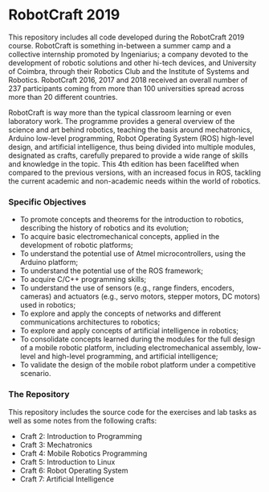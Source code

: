 # RobotCraft 2019
This repository includes all code developed during the RobotCraft 2019 course. RobotCraft is something in-between a summer camp and a collective internship promoted by Ingeniarius; a company devoted to the development of robotic solutions and other hi-tech devices, and University of Coimbra, through their Robotics Club and the Institute of Systems and Robotics. RobotCraft 2016, 2017 and 2018 received an overall number of 237 participants coming from more than 100 universities spread across more than 20 different countries.

RobotCraft is way more than the typical classroom learning or even laboratory work. The programme provides a general overview of the science and art behind robotics, teaching the basis around mechatronics, Arduino low-level programming, Robot Operating System (ROS) high-level design, and artificial intelligence, thus being divided into multiple modules, designated as crafts, carefully prepared to provide a wide range of skills and knowledge in the topic. This 4th edition has been facelifted when compared to the previous versions, with an increased focus in ROS, tackling the current academic and non-academic needs within the world of robotics.

### Specific Objectives
* To promote concepts and theorems for the introduction to robotics, describing the history of
robotics and its evolution;
* To acquire basic electromechanical concepts, applied in the development of robotic platforms;
* To understand the potential use of Atmel microcontrollers, using the Arduino platform;
* To understand the potential use of the ROS framework;
* To acquire C/C++ programming skills;
* To understand the use of sensors (e.g., range finders, encoders, cameras) and actuators (e.g.,
servo motors, stepper motors, DC motors) used in robotics;
* To explore and apply the concepts of networks and different communications architectures to
robotics;
* To explore and apply concepts of artificial intelligence in robotics;
* To consolidate concepts learned during the modules for the full design of a mobile robotic
platform, including electromechanical assembly, low-level and high-level programming, and
artificial intelligence;
* To validate the design of the mobile robot platform under a competitive scenario.

### The Repository
This repository includes the source code for the exercises and lab tasks as well as some notes from the following crafts:
* Craft 2: Introduction to Programming
* Craft 3: Mechatronics
* Craft 4: Mobile Robotics Programming
* Craft 5: Introduction to Linux
* Craft 6: Robot Operating System
* Craft 7: Artificial Intelligence
